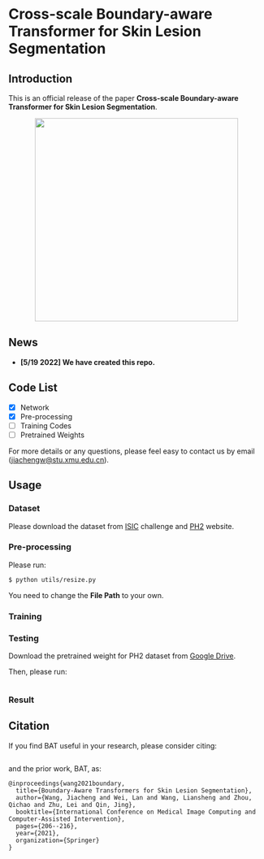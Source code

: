 # Cross-scale Boundary-aware Transformer for Skin Lesion Segmentation

## Introduction

This is an official release of the paper **Cross-scale Boundary-aware Transformer for Skin Lesion Segmentation**. 

<div align="center" border=> <img src=Figure_Framework_00.jpg width="400" > </div>

## News

- **[5/19 2022] We have created this repo.**

## Code List

- [x] Network
- [x] Pre-processing
- [ ] Training Codes
- [ ] Pretrained Weights

For more details or any questions, please feel easy to contact us by email (jiachengw@stu.xmu.edu.cn).


## Usage

### Dataset

Please download the dataset from [ISIC](https://www.isic-archive.com/) challenge and [PH2](https://www.fc.up.pt/addi/ph2%20database.html) website.

### Pre-processing

Please run:

```bash
$ python utils/resize.py
```

You need to change the **File Path** to your own.

### Training 

### Testing

Download the pretrained weight for PH2 dataset from [Google Drive](https://drive.google.com/file/d/1-eMHYX1fr-QvI3n50S0xqWcxc3FGsMgE/view?usp=sharing).

Then, please run:

```bash
```

### Result

## Citation

If you find BAT useful in your research, please consider citing:
```
```
and the prior work, BAT, as:
```
@inproceedings{wang2021boundary,
  title={Boundary-Aware Transformers for Skin Lesion Segmentation},
  author={Wang, Jiacheng and Wei, Lan and Wang, Liansheng and Zhou, Qichao and Zhu, Lei and Qin, Jing},
  booktitle={International Conference on Medical Image Computing and Computer-Assisted Intervention},
  pages={206--216},
  year={2021},
  organization={Springer}
}
```
